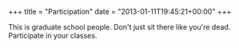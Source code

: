 +++
title = "Participation"
date = "2013-01-11T19:45:21+00:00"
+++

This is graduate school people. Don't just sit there like you're dead. Participate in your classes.
			